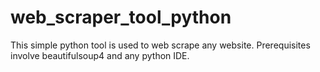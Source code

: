 # web_scraper_tool_python
This simple python tool is used to web scrape any website. Prerequisites involve beautifulsoup4 and any python IDE.
